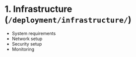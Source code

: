 # 1. Infrastructure (`/deployment/infrastructure/`)

- System requirements
- Network setup
- Security setup
- Monitoring


